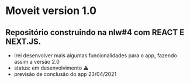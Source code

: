 # Moveit version 1.0
## Repositório construindo na nlw#4 com REACT E NEXT.JS.
- Irei desenvolver mais algumas funcionalidades para o app, fazendo assim a versão 2.0
- status: em desenvolvimento :warning:
- previsão de conclusão do app 23/04/2021
